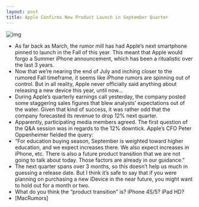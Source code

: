 ```yaml
---
layout: post
title: Apple Confirms New Product Launch in September Quarter
---
```

![img](http://media.idownloadblog.com/wp-content/uploads/2010/07/Steve-Jobs.jpg)
* As far back as March, the rumor mill has had Apple’s next smartphone pinned to launch in the Fall of this year. This meant that Apple would forgo a Summer iPhone announcement, which has been a ritualistic over the last 3 years.
* Now that we’re nearing the end of July and inching closer to the rumored Fall timeframe, it seems like iPhone rumors are spinning out of control. But in all reality, Apple never officially said anything about releasing a new device this year, until now…
* During Apple’s quarterly earnings call yesterday, the company posted some staggering sales figures that blew analysts’ expectations out of the water. Given that kind of success, it was rather odd that the company forecasted its revenue to drop 12% next quarter.
* Apparently, participating media members agreed. The first question of the Q&A session was in regards to the 12% downtick. Apple’s CFO Peter Oppenheimer fielded the query:
* “For education buying season, September is weighted toward higher education, and we expect increases there. We also expect increases in iPhone, etc. There is also a future product transition that we are not going to talk about today. Those factors are already in our guidance.”
* The next quarter spans over 3 months, so this doesn’t help us much in guessing a release date. But I think it’s safe to say that if you were planning on purchasing a new iDevice in the near future, you might want to hold out for a month or two.
* What do you think the “product transition” is? iPhone 4S/5? iPad HD?
* [MacRumors]

